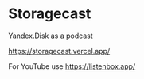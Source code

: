 # Storagecast

Yandex.Disk as a podcast

https://storagecast.vercel.app/

For YouTube use https://listenbox.app/
